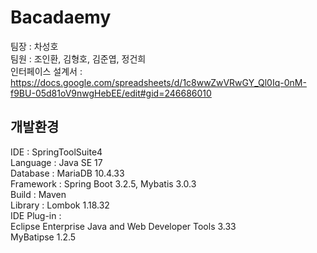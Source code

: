 # Bacadaemy

팀장 : 차성호<br>
팀원 : 조인환, 김형호, 김준엽, 정건희<br>
인터페이스 설계서 : https://docs.google.com/spreadsheets/d/1c8wwZwVRwGY_Ql0Iq-0nM-f9BU-05d81oV9nwgHebEE/edit#gid=246686010
## 개발환경

IDE : SpringToolSuite4<br>
Language : Java SE 17<br>
Database : MariaDB 10.4.33<br>
Framework : Spring Boot 3.2.5, Mybatis 3.0.3<br>
Build : Maven<br>
Library : Lombok 1.18.32<br>
IDE Plug-in :<br>
Eclipse Enterprise Java and Web Developer Tools 3.33<br>
MyBatipse 1.2.5
